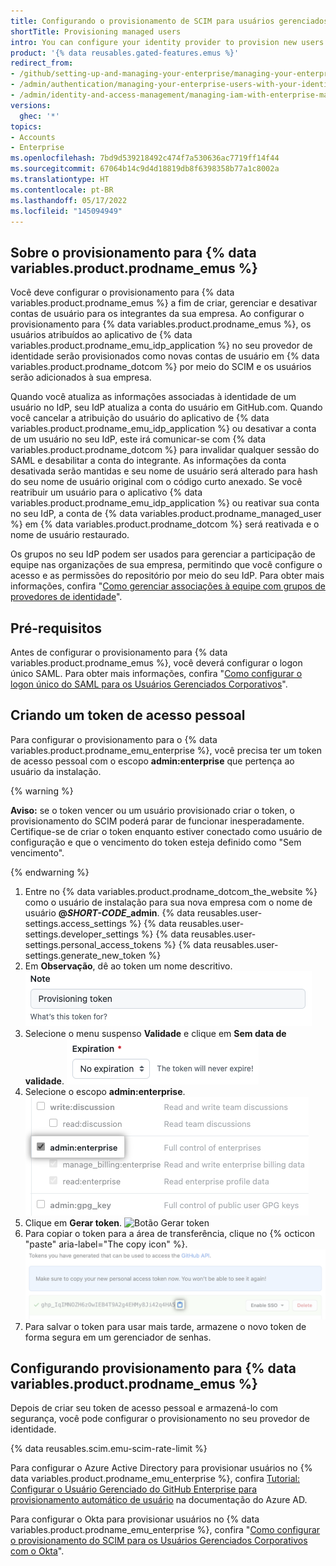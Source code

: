 ```yaml
---
title: Configurando o provisionamento de SCIM para usuários gerenciados pela empresa
shortTitle: Provisioning managed users
intro: You can configure your identity provider to provision new users and manage their membership in your enterprise and teams.
product: '{% data reusables.gated-features.emus %}'
redirect_from:
- /github/setting-up-and-managing-your-enterprise/managing-your-enterprise-users-with-your-identity-provider/configuring-scim-provisioning-for-enterprise-managed-users
- /admin/authentication/managing-your-enterprise-users-with-your-identity-provider/configuring-scim-provisioning-for-enterprise-managed-users
- /admin/identity-and-access-management/managing-iam-with-enterprise-managed-users/configuring-scim-provisioning-for-enterprise-managed-users
versions:
  ghec: '*'
topics:
- Accounts
- Enterprise
ms.openlocfilehash: 7bd9d539218492c474f7a530636ac7719ff14f44
ms.sourcegitcommit: 67064b14c9d4d18819db8f6398358b77a1c8002a
ms.translationtype: HT
ms.contentlocale: pt-BR
ms.lasthandoff: 05/17/2022
ms.locfileid: "145094949"
---
```

## <a name="about-provisioning-for--data-variablesproductprodname_emus-"></a>Sobre o provisionamento para {% data variables.product.prodname_emus %}

Você deve configurar o provisionamento para {% data variables.product.prodname_emus %} a fim de criar, gerenciar e desativar contas de usuário para os integrantes da sua empresa. Ao configurar o provisionamento para {% data variables.product.prodname_emus %}, os usuários atribuídos ao aplicativo de {% data variables.product.prodname_emu_idp_application %} no seu provedor de identidade serão provisionados como novas contas de usuário em {% data variables.product.prodname_dotcom %} por meio do SCIM e os usuários serão adicionados à sua empresa. 

Quando você atualiza as informações associadas à identidade de um usuário no IdP, seu IdP atualiza a conta do usuário em GitHub.com. Quando você cancelar a atribuição do usuário do aplicativo de {% data variables.product.prodname_emu_idp_application %} ou desativar a conta de um usuário no seu IdP, este irá comunicar-se com {% data variables.product.prodname_dotcom %} para invalidar qualquer sessão do SAML e desabilitar a conta do integrante. As informações da conta desativada serão mantidas e seu nome de usuário será alterado para hash do seu nome de usuário original com o código curto anexado. Se você reatribuir um usuário para o aplicativo {% data variables.product.prodname_emu_idp_application %} ou reativar sua conta no seu IdP, a conta de {% data variables.product.prodname_managed_user %} em {% data variables.product.prodname_dotcom %} será reativada e o nome de usuário restaurado.

Os grupos no seu IdP podem ser usados para gerenciar a participação de equipe nas organizações de sua empresa, permitindo que você configure o acesso e as permissões do repositório por meio do seu IdP. Para obter mais informações, confira "[Como gerenciar associações à equipe com grupos de provedores de identidade](/github/setting-up-and-managing-your-enterprise/managing-your-enterprise-users-with-your-identity-provider/managing-team-memberships-with-identity-provider-groups)".

## <a name="prerequisites"></a>Pré-requisitos

Antes de configurar o provisionamento para {% data variables.product.prodname_emus %}, você deverá configurar o logon único SAML. Para obter mais informações, confira "[Como configurar o logon único do SAML para os Usuários Gerenciados Corporativos](/github/setting-up-and-managing-your-enterprise/managing-your-enterprise-users-with-your-identity-provider/configuring-saml-single-sign-on-for-enterprise-managed-users)".

## <a name="creating-a-personal-access-token"></a>Criando um token de acesso pessoal

Para configurar o provisionamento para o {% data variables.product.prodname_emu_enterprise %}, você precisa ter um token de acesso pessoal com o escopo **admin:enterprise** que pertença ao usuário da instalação.

{% warning %}

**Aviso:** se o token vencer ou um usuário provisionado criar o token, o provisionamento do SCIM poderá parar de funcionar inesperadamente. Certifique-se de criar o token enquanto estiver conectado como usuário de configuração e que o vencimento do token esteja definido como "Sem vencimento".

{% endwarning %}

1. Entre no {% data variables.product.prodname_dotcom_the_website %} como o usuário de instalação para sua nova empresa com o nome de usuário **@<em>SHORT-CODE</em>_admin**.
{% data reusables.user-settings.access_settings %} {% data reusables.user-settings.developer_settings %} {% data reusables.user-settings.personal_access_tokens %} {% data reusables.user-settings.generate_new_token %}
1. Em **Observação**, dê ao token um nome descritivo.
   ![Captura de tela que mostra o nome do token](/assets/images/help/enterprises/emu-pat-name.png)
1. Selecione o menu suspenso **Validade** e clique em **Sem data de validade**.
   ![Captura de tela que mostra a validade do token definida como sem validade](/assets/images/help/enterprises/emu-pat-no-expiration.png)
1. Selecione o escopo **admin:enterprise**.
   ![Captura de tela que mostra o escopo admin:enterprise](/assets/images/help/enterprises/enterprise-pat-scope.png)
1. Clique em **Gerar token**.
   ![Botão Gerar token](/assets/images/help/settings/generate_token.png)
1. Para copiar o token para a área de transferência, clique no {% octicon "paste" aria-label="The copy icon" %}.
   ![Token recém-criado](/assets/images/help/settings/personal_access_tokens.png)
2. Para salvar o token para usar mais tarde, armazene o novo token de forma segura em um gerenciador de senhas.

## <a name="configuring-provisioning-for--data-variablesproductprodname_emus-"></a>Configurando provisionamento para {% data variables.product.prodname_emus %}

Depois de criar seu token de acesso pessoal e armazená-lo com segurança, você pode configurar o provisionamento no seu provedor de identidade.

{% data reusables.scim.emu-scim-rate-limit %}

Para configurar o Azure Active Directory para provisionar usuários no {% data variables.product.prodname_emu_enterprise %}, confira [Tutorial: Configurar o Usuário Gerenciado do GitHub Enterprise para provisionamento automático de usuário](https://docs.microsoft.com/en-us/azure/active-directory/saas-apps/github-enterprise-managed-user-provisioning-tutorial) na documentação do Azure AD.

Para configurar o Okta para provisionar usuários no {% data variables.product.prodname_emu_enterprise %}, confira "[Como configurar o provisionamento do SCIM para os Usuários Gerenciados Corporativos com o Okta](/github/setting-up-and-managing-your-enterprise/managing-your-enterprise-users-with-your-identity-provider/configuring-scim-provisioning-for-enterprise-managed-users-with-okta)".

